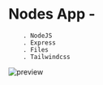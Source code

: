# Nodes App - 
        . NodeJS
        . Express
        . Files
        . Tailwindcss

![preview](https://github.com/TejasAgrawal007/projects/assets/72118095/be24d144-8cfc-4637-b370-39c6b18082c6)
